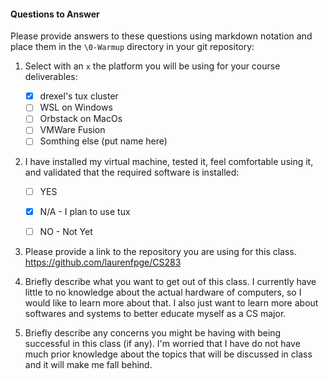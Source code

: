 #### Questions to Answer
Please provide answers to these questions using markdown notation and place them in the `\0-Warmup` directory in your git repository:

1. Select with an `x` the platform you will be using for your course deliverables:

    - [x] drexel's tux cluster
    - [ ] WSL on Windows
    - [ ] Orbstack on MacOs
    - [ ] VMWare Fusion
    - [ ] Somthing else (put name here)

2. I have installed my virtual machine, tested it, feel comfortable using it, and validated that the required software is installed:

    - [ ] YES
    - [x] N/A - I plan to use tux
    - [ ] NO - Not Yet


3. Please provide a link to the repository you are using for this class.
https://github.com/laurenfpge/CS283

4. Briefly describe what you want to get out of this class.
I currently have little to no knowledge about the actual hardware of computers, so I would like to learn more about that. I also just want to learn more about softwares and systems to better educate myself as a CS major. 

5. Briefly describe any concerns you might be having with being successful in this class (if any).
I'm worried that I have do not have much prior knowledge about the topics that will be discussed in class and it will make me fall behind. 

